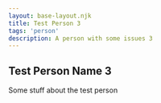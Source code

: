 ```yaml
---
layout: base-layout.njk
title: Test Person 3
tags: 'person'
description: A person with some issues 3
---
```


## Test Person Name 3

Some stuff about the test person



